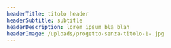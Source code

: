 ```yaml
---
headerTitle: titolo header
headerSubtitle: subtitle
headerDescription: lorem ipsum bla blah
headerImage: /uploads/progetto-senza-titolo-1-.jpg
---
```


